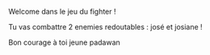 Welcome dans le jeu du fighter !

Tu vas combattre 2 enemies redoutables : josé et josiane !

Bon courage à toi jeune padawan
